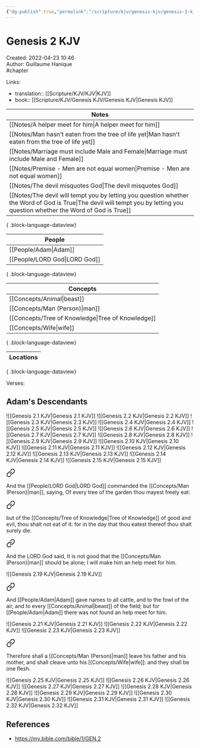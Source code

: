 ```yaml
---
{"dg-publish":true,"permalink":"/scripture/kjv/genesis-kjv/genesis-2-kjv/genesis-2-kjv/"}
---
```


# Genesis 2 KJV

Created: 2022-04-23 10:46  
Author: Guillaume Hanique  
#chapter

Links:

- translation:: [[Scripture/KJV/KJV\|KJV]]
- book:: [[Scripture/KJV/Genesis KJV/Genesis KJV\|Genesis KJV]]

| Notes                                                                                                                                                                           |
| ------------------------------------------------------------------------------------------------------------------------------------------------------------------------------- |
| [[Notes/A helper meet for him\|A helper meet for him]]                                                                                                                       |
| [[Notes/Man hasn't eaten from the tree of life yet\|Man hasn't eaten from the tree of life yet]]                                                                             |
| [[Notes/Marriage must include Male and Female\|Marriage must include Male and Female]]                                                                                       |
| [[Notes/Premise - Men are not equal women\|Premise - Men are not equal women]]                                                                                               |
| [[Notes/The devil misquotes God\|The devil misquotes God]]                                                                                                                   |
| [[Notes/The devil will tempt you by letting you question whether the Word of God is True\|The devil will tempt you by letting you question whether the Word of God is True]] |

{ .block-language-dataview}

| People                           |
| -------------------------------- |
| [[People/Adam\|Adam]]         |
| [[People/LORD God\|LORD God]] |

{ .block-language-dataview}

| Concepts                                             |
| ---------------------------------------------------- |
| [[Concepts/Animal\|beast]]                        |
| [[Concepts/Man (Person)\|man]]                    |
| [[Concepts/Tree of Knowledge\|Tree of Knowledge]] |
| [[Concepts/Wife\|wife]]                           |

{ .block-language-dataview}

| Locations |
| --------- |

{ .block-language-dataview}

Verses:

## Adam's Descendants

![[Genesis 2.1 KJV\|Genesis 2.1 KJV]]
![[Genesis 2.2 KJV\|Genesis 2.2 KJV]]
![[Genesis 2.3 KJV\|Genesis 2.3 KJV]]
![[Genesis 2.4 KJV\|Genesis 2.4 KJV]]
![[Genesis 2.5 KJV\|Genesis 2.5 KJV]]
![[Genesis 2.6 KJV\|Genesis 2.6 KJV]]
![[Genesis 2.7 KJV\|Genesis 2.7 KJV]]
![[Genesis 2.8 KJV\|Genesis 2.8 KJV]]
![[Genesis 2.9 KJV\|Genesis 2.9 KJV]]
![[Genesis 2.10 KJV\|Genesis 2.10 KJV]]
![[Genesis 2.11 KJV\|Genesis 2.11 KJV]]
![[Genesis 2.12 KJV\|Genesis 2.12 KJV]]
![[Genesis 2.13 KJV\|Genesis 2.13 KJV]]
![[Genesis 2.14 KJV\|Genesis 2.14 KJV]]
![[Genesis 2.15 KJV\|Genesis 2.15 KJV]]

<div class="transclusion internal-embed is-loaded"><a class="markdown-embed-link" href="/scripture/kjv/genesis-kjv/genesis-2-kjv/genesis-2-16-kjv/" aria-label="Open link"><svg xmlns="http://www.w3.org/2000/svg" width="24" height="24" viewBox="0 0 24 24" fill="none" stroke="currentColor" stroke-width="2" stroke-linecap="round" stroke-linejoin="round" class="svg-icon lucide-link"><path d="M10 13a5 5 0 0 0 7.54.54l3-3a5 5 0 0 0-7.07-7.07l-1.72 1.71"></path><path d="M14 11a5 5 0 0 0-7.54-.54l-3 3a5 5 0 0 0 7.07 7.07l1.71-1.71"></path></svg></a><div class="markdown-embed">



And the [[People/LORD God\|LORD God]] commanded the [[Concepts/Man (Person)\|man]], saying, Of every tree of the garden thou mayest freely eat:


</div></div>


<div class="transclusion internal-embed is-loaded"><a class="markdown-embed-link" href="/scripture/kjv/genesis-kjv/genesis-2-kjv/genesis-2-17-kjv/" aria-label="Open link"><svg xmlns="http://www.w3.org/2000/svg" width="24" height="24" viewBox="0 0 24 24" fill="none" stroke="currentColor" stroke-width="2" stroke-linecap="round" stroke-linejoin="round" class="svg-icon lucide-link"><path d="M10 13a5 5 0 0 0 7.54.54l3-3a5 5 0 0 0-7.07-7.07l-1.72 1.71"></path><path d="M14 11a5 5 0 0 0-7.54-.54l-3 3a5 5 0 0 0 7.07 7.07l1.71-1.71"></path></svg></a><div class="markdown-embed">



but of the [[Concepts/Tree of Knowledge\|Tree of Knowledge]] of good and evil, thou shalt not eat of it: for in the day that thou eatest thereof thou shalt surely die.


</div></div>


<div class="transclusion internal-embed is-loaded"><a class="markdown-embed-link" href="/scripture/kjv/genesis-kjv/genesis-2-kjv/genesis-2-18-kjv/" aria-label="Open link"><svg xmlns="http://www.w3.org/2000/svg" width="24" height="24" viewBox="0 0 24 24" fill="none" stroke="currentColor" stroke-width="2" stroke-linecap="round" stroke-linejoin="round" class="svg-icon lucide-link"><path d="M10 13a5 5 0 0 0 7.54.54l3-3a5 5 0 0 0-7.07-7.07l-1.72 1.71"></path><path d="M14 11a5 5 0 0 0-7.54-.54l-3 3a5 5 0 0 0 7.07 7.07l1.71-1.71"></path></svg></a><div class="markdown-embed">



And the LORD God said, It is not good that the [[Concepts/Man (Person)\|man]] should be alone; I will make him an help meet for him.


</div></div>

![[Genesis 2.19 KJV\|Genesis 2.19 KJV]]

<div class="transclusion internal-embed is-loaded"><a class="markdown-embed-link" href="/scripture/kjv/genesis-kjv/genesis-2-kjv/genesis-2-20-kjv/" aria-label="Open link"><svg xmlns="http://www.w3.org/2000/svg" width="24" height="24" viewBox="0 0 24 24" fill="none" stroke="currentColor" stroke-width="2" stroke-linecap="round" stroke-linejoin="round" class="svg-icon lucide-link"><path d="M10 13a5 5 0 0 0 7.54.54l3-3a5 5 0 0 0-7.07-7.07l-1.72 1.71"></path><path d="M14 11a5 5 0 0 0-7.54-.54l-3 3a5 5 0 0 0 7.07 7.07l1.71-1.71"></path></svg></a><div class="markdown-embed">



And [[People/Adam\|Adam]] gave names to all cattle, and to the fowl of the air, and to every [[Concepts/Animal\|beast]] of the field; but for [[People/Adam\|Adam]] there was not found an help meet for him.


</div></div>

![[Genesis 2.21 KJV\|Genesis 2.21 KJV]]
![[Genesis 2.22 KJV\|Genesis 2.22 KJV]]
![[Genesis 2.23 KJV\|Genesis 2.23 KJV]]

<div class="transclusion internal-embed is-loaded"><a class="markdown-embed-link" href="/scripture/kjv/genesis-kjv/genesis-2-kjv/genesis-2-24-kjv/" aria-label="Open link"><svg xmlns="http://www.w3.org/2000/svg" width="24" height="24" viewBox="0 0 24 24" fill="none" stroke="currentColor" stroke-width="2" stroke-linecap="round" stroke-linejoin="round" class="svg-icon lucide-link"><path d="M10 13a5 5 0 0 0 7.54.54l3-3a5 5 0 0 0-7.07-7.07l-1.72 1.71"></path><path d="M14 11a5 5 0 0 0-7.54-.54l-3 3a5 5 0 0 0 7.07 7.07l1.71-1.71"></path></svg></a><div class="markdown-embed">



Therefore shall a [[Concepts/Man (Person)\|man]] leave his father and his mother, and shall cleave unto his [[Concepts/Wife\|wife]]: and they shall be one flesh.


</div></div>

![[Genesis 2.25 KJV\|Genesis 2.25 KJV]]
![[Genesis 2.26 KJV\|Genesis 2.26 KJV]]
![[Genesis 2.27 KJV\|Genesis 2.27 KJV]]
![[Genesis 2.28 KJV\|Genesis 2.28 KJV]]
![[Genesis 2.29 KJV\|Genesis 2.29 KJV]]
![[Genesis 2.30 KJV\|Genesis 2.30 KJV]]
![[Genesis 2.31 KJV\|Genesis 2.31 KJV]]
![[Genesis 2.32 KJV\|Genesis 2.32 KJV]]

## References

- https://my.bible.com/bible/1/GEN.2
